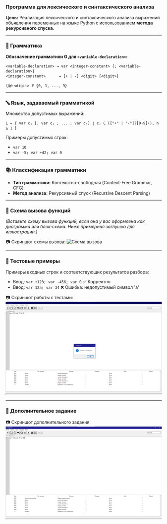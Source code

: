 ### Программа для лексического и синтаксического анализа

**Цель:** Реализация лексического и синтаксического анализа выражений объявления переменных на языке Python с использованием **метода рекурсивного спуска**.

---

### 📘 Грамматика

**Обозначение грамматики G для `<variable-declaration>`:**

```
<variable-declaration> → var <integer-constant> {; <variable-declaration>}
<integer-constant>      → [+ | -] <digit> {<digit>}
```

где `<digit> ∈ {0, 1, ..., 9}`

---

### 🔤 Язык, задаваемый грамматикой

Множество допустимых выражений:

```
L = { var c₁ [; var c₂ ; ... ; var cₙ] ∣ cᵢ ∈ (["+" | "-"]?[0-9]+), n ≥ 1 }
```

Примеры допустимых строк:

* `var 10`
* `var -5; var +42; var 0`

---

### 📚 Классификация грамматики

* **Тип грамматики:** Контекстно-свободная (Context-Free Grammar, CFG)
* **Метод анализа:** Рекурсивный спуск (Recursive Descent Parsing)

---

### 🔁 Схема вызова функций

*(Вставьте схему вызова функций, если она у вас оформлена как диаграмма или блок-схема. Ниже примерная заглушка для иллюстрации.)*

📷 Скриншот схемы вызова:
![Схема вызова](screen/image.png)

---

### 🧪 Тестовые примеры

Примеры входных строк и соответствующих результатов разбора:

* Ввод: `var +123; var -456; var 0`
  ✅ Корректно
* Ввод: `var 12a; var 34`
  ❌ Ошибка: недопустимый символ 'a'

📷 Скриншот работы с тестами:
![Тесты](screen/image2.png)

---

### 🧩 Дополнительное задание

📷 Скриншот дополнительного задания:
![Допзадание](screen/image3.png)